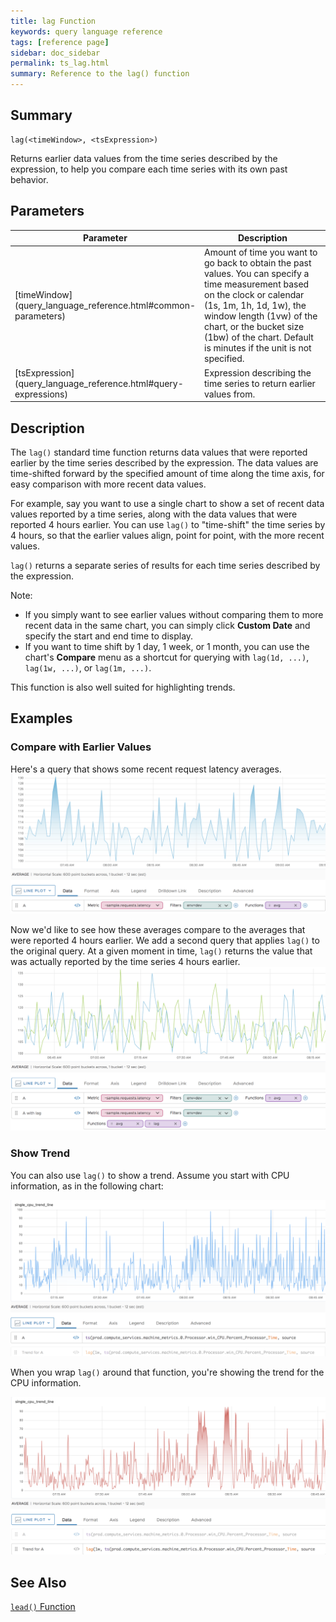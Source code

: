 ```yaml
---
title: lag Function
keywords: query language reference
tags: [reference page]
sidebar: doc_sidebar
permalink: ts_lag.html
summary: Reference to the lag() function
---
```

## Summary
```
lag(<timeWindow>, <tsExpression>)
```
Returns earlier data values from the time series described by the expression, to help you compare each time series with its own past behavior.

## Parameters
<table>
<tbody>
<thead>
<tr><th width="20%">Parameter</th><th width="80%">Description</th></tr>
</thead>
<tr><td markdown="span"> [timeWindow](query_language_reference.html#common-parameters)</td>
<td>Amount of time you want to go back to obtain the past values. You can specify a time measurement based on the clock or calendar (1s, 1m, 1h, 1d, 1w), the window length (1vw) of the chart, or the bucket size (1bw) of the chart. Default is minutes if the unit is not specified.
</td></tr>
<tr>
<td markdown="span"> [tsExpression](query_language_reference.html#query-expressions)</td>
<td>Expression describing the time series to return earlier values from. </td></tr>
</tbody>
</table>


## Description

The `lag()` standard time function returns data values that were reported earlier by the time series described by the expression. The data values are time-shifted forward by the specified amount of time along the time axis, for easy comparison with more recent data values.


For example, say you want to use a single chart to show a set of recent data values reported by a time series, along with the data values that were reported 4 hours earlier. You can use `lag()` to "time-shift" the time series by 4 hours, so that the earlier values align, point for point, with the more recent values.

`lag()` returns a separate series of results for each time series described by the expression.

Note:
* If you simply want to see earlier values without comparing them to more recent data in the same chart, you can simply click <strong>Custom Date</strong> and specify the start and end time to display.
* If you want to time shift by 1 day, 1 week, or 1 month, you can use the chart's <strong>Compare</strong> menu as a shortcut for querying with `lag(1d, ...)`, `lag(1w, ...)`, or `lag(1m, ...)`.

This function is also well suited for highlighting trends.

## Examples

### Compare with Earlier Values

Here's a query that shows some recent request latency averages.
![lag before](images/ts_lag_before.png)

Now we'd like to see how these averages compare to the averages that were reported 4 hours earlier. We add a second query that applies `lag()` to the original query. At a given moment in time, `lag()` returns the value that was actually reported by the time series 4 hours earlier.
![lag after](images/ts_lag_after.png)

### Show Trend

You can also use `lag()` to show a trend. Assume you start with CPU information, as in the following chart:

![lag trend before](images/ts_lag_trend_before.png)

When you wrap `lag()` around that function, you're showing the trend for the CPU information.

![lag trend after](images/ts_lag_trend_after.png)


## See Also
[`lead()` Function](ts_lead.html)
